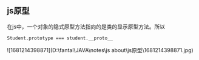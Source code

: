 ## js原型

在js中，一个对象的隐式原型方法指向的是类的显示原型方法。所以

```
Student.prototype === student.__proto__
```

![1681214398871](D:\fantai\JAVA\notes\js about\js原型\1681214398871.jpg)
